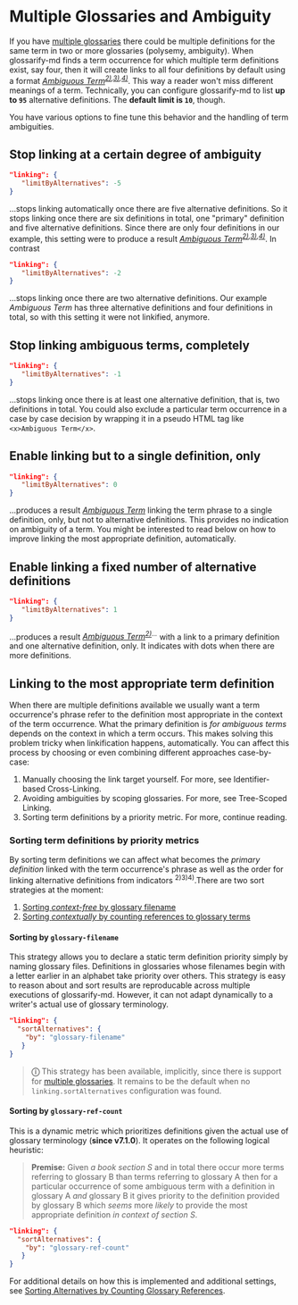 # Multiple Glossaries and Ambiguity

[multiple glossaries]: ../README.md#multiple-glossaries
[A]: ./glossary-a.md#ambiguous-term "Term definition in glossary A"
[B]: ./glossary-b.md#ambiguous-term "Term definition in glossary B"
[C]: ./glossary-c.md#ambiguous-term "Term definition in glossary C"
[D]: ./glossary-d.md#ambiguous-term "Term definition in glossary D"

If you have [multiple glossaries] there could be multiple definitions for the same term in two or more glossaries (polysemy, ambiguity). When glossarify-md finds a term occurrence for which multiple term definitions exist, say four, then it will create links to all four definitions by default using a format *[Ambiguous Term][A]<sup>[2)][B],[3)][C],[4)][D]</sup>*. This way a reader won't miss different meanings of a term. Technically, you can <x>configure glossarify-md</x> to list **up to `95`** alternative definitions. The **default limit is `10`**, though.

You have various options to fine tune this behavior and the handling of term ambiguities.
<!--
There are some questions you may ask yourself when thinking about ambiguities:

1. Should I link ambiguous terms, automatically, *at all*?
2. I would like to link ambiguous terms, automatically,...
   1. ... but how can I limit the number of links to alternative definitions?
   2. ... but how can I stop linking when there are too many alternative definitions?
   3. ... but how can I manually select a particular definition in a case by case decision?
   4. ... but how can I exclude a particular term occurrence from being linkified in a case by case decision?
   5. ... but how can I make glossarify-md to understand what definition is the *most appropriate* in the context of a term occurrence?
-->

## Stop linking at a certain degree of ambiguity


~~~json
"linking": {
   "limitByAlternatives": -5
}
~~~

...stops linking automatically once there are five alternative definitions. So it stops linking once there are six definitions in total, one "primary" definition and five alternative definitions. Since there are only four definitions in our example, this setting were to produce a result *[Ambiguous Term][A]<sup>[2)][B],[3)][C],[4)][D]</sup>*. In contrast

~~~json
"linking": {
   "limitByAlternatives": -2
}
~~~

...stops linking once there are two alternative definitions. Our example *Ambiguous Term* has three alternative definitions and four definitions in total, so with this setting it were not linkified, anymore.

## Stop linking ambiguous terms, completely

~~~json
"linking": {
   "limitByAlternatives": -1
}
~~~

...stops linking once there is at least one alternative definition, that is, two definitions in total. You could also exclude a particular term occurrence in a case by case decision by wrapping it in a pseudo HTML tag like `<x>Ambiguous Term</x>`.

## Enable linking but to a single definition, only

~~~json
"linking": {
   "limitByAlternatives": 0
}
~~~

...produces a result *[Ambiguous Term][A]* linking the term phrase to a single definition, only, but not to alternative definitions. This provides no indication on ambiguity of a term. You might be interested to read below on how to improve linking the most appropriate definition, automatically.

## Enable linking a fixed number of alternative definitions

~~~json
"linking": {
   "limitByAlternatives": 1
}
~~~

...produces a result *[Ambiguous Term][A]<sup>[2)][B]...</sup>* with a link to a primary definition and one alternative definition, only. It indicates  with dots when there are more definitions.


## Linking to the most appropriate term definition

When there are multiple definitions available we usually want a term occurrence's phrase refer to the definition most appropriate in the context of the term occurrence. What the primary definition is *for ambiguous terms* depends on the context in which a term occurs. This makes solving this problem tricky when linkification happens, automatically. You can affect this process by choosing or even combining different approaches case-by-case:

1. Manually choosing the link target yourself. For more, see Identifier-based Cross-Linking.
2. Avoiding ambiguities by scoping glossaries. For more, see Tree-Scoped Linking.
3. Sorting term definitions by a priority metric. For more, continue reading.


### Sorting term definitions by priority metrics

By sorting term definitions we can affect what becomes the *primary definition* linked with the term occurrence's phrase as well as the order for linking alternative definitions from indicators <sup>2)3)4)</sup>.There are two sort strategies at the moment:

1. [Sorting *context-free* by glossary filename](#sorting-by-glossary-filename)
1. [Sorting *contextually* by counting references to glossary terms](#sorting-by-glossary-ref-count)


#### Sorting by `glossary-filename`

This strategy allows you to declare a static term definition priority simply by naming glossary files. Definitions in glossaries whose filenames begin with a letter earlier in an alphabet take priority over others. This strategy is easy to reason about and sort results are reproducable across multiple executions of glossarify-md. However, it can not adapt dynamically to a writer's actual use of glossary terminology.

~~~json
"linking": {
  "sortAlternatives": {
    "by": "glossary-filename"
   }
}
~~~

> **ⓘ** This strategy has been available, implicitly, since there is support for [multiple glossaries]. It remains to be the default when no `linking.sortAlternatives` configuration was found.

#### Sorting by `glossary-ref-count`

This is a dynamic metric which prioritizes definitions given the actual use of glossary terminology (**since v7.1.0**). It operates on the following logical heuristic:

> **Premise:** Given *a book section S* and in total there occur more terms referring to glossary B than terms referring to glossary A then for a particular occurrence of some ambiguous term with a definition in glossary A *and* glossary B it gives priority to the definition provided by glossary B which *seems* more *likely* to provide the most appropriate definition *in context of section S*.

~~~json
"linking": {
  "sortAlternatives": {
    "by": "glossary-ref-count"
   }
}
~~~

For additional details on how this is implemented and additional settings, see [Sorting Alternatives by Counting Glossary References](./sort-alternatives-by-ref-count.md).